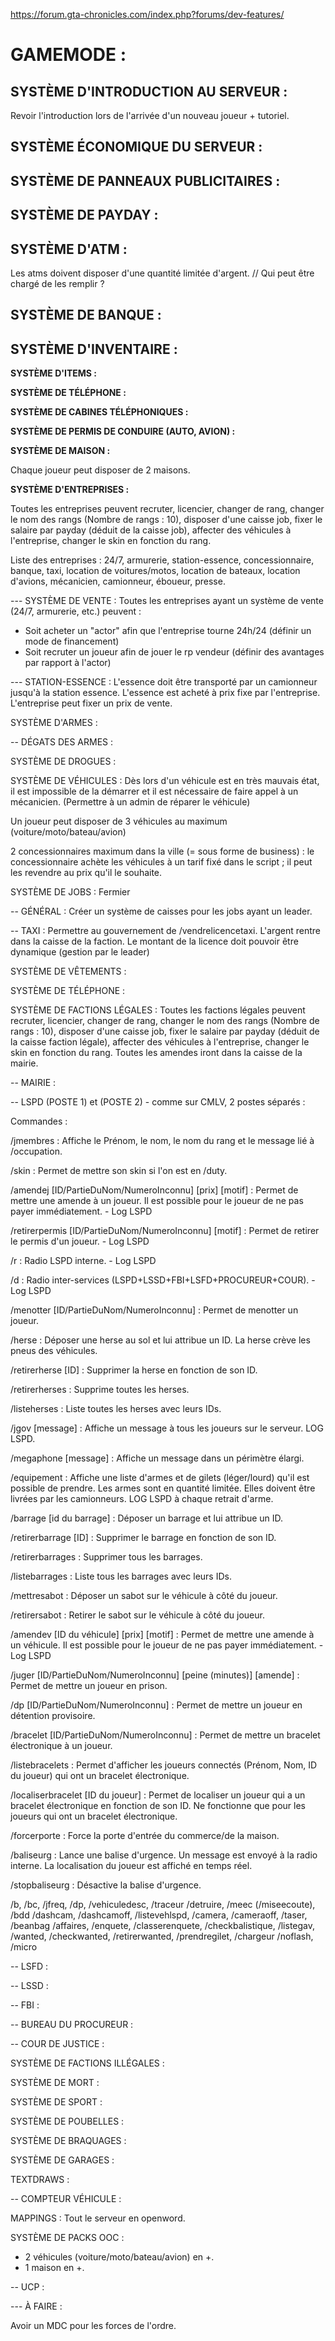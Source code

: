 
https://forum.gta-chronicles.com/index.php?forums/dev-features/

# GAMEMODE :

## **SYSTÈME D'INTRODUCTION AU SERVEUR :**

Revoir l'introduction lors de l'arrivée d'un nouveau joueur + tutoriel.

## **SYSTÈME ÉCONOMIQUE DU SERVEUR :**

## **SYSTÈME DE PANNEAUX PUBLICITAIRES :**

## **SYSTÈME DE PAYDAY :**

## **SYSTÈME D'ATM :**

Les atms doivent disposer d'une quantité limitée d'argent. // Qui peut être chargé de les remplir ?

## **SYSTÈME DE BANQUE :**

## **SYSTÈME D'INVENTAIRE :**

**SYSTÈME D'ITEMS :**

**SYSTÈME DE TÉLÉPHONE :**

**SYSTÈME DE CABINES TÉLÉPHONIQUES :**

**SYSTÈME DE PERMIS DE CONDUIRE (AUTO, AVION) :**

**SYSTÈME DE MAISON :**

Chaque joueur peut disposer de 2 maisons.

**SYSTÈME D'ENTREPRISES :**

Toutes les entreprises peuvent recruter, licencier, changer de rang, changer le nom des rangs (Nombre de rangs : 10), disposer d'une caisse job, fixer le salaire par payday (déduit de la caisse job), affecter des véhicules à l'entreprise, changer le skin en fonction du rang.

Liste des entreprises : 24/7, armurerie, station-essence, concessionnaire, banque, taxi, location de voitures/motos, location de bateaux, location d'avions, mécanicien, camionneur, éboueur, presse.

--- SYSTÈME DE VENTE :
Toutes les entreprises ayant un système de vente (24/7, armurerie, etc.) peuvent :
- Soit acheter un "actor" afin que l'entreprise tourne 24h/24 (définir un mode de financement)
- Soit recruter un joueur afin de jouer le rp vendeur (définir des avantages par rapport à l'actor)

--- STATION-ESSENCE :
L'essence doit être transporté par un camionneur jusqu'à la station essence.
L'essence est acheté à prix fixe par l'entreprise.
L'entreprise peut fixer un prix de vente.

SYSTÈME D'ARMES :

-- DÉGATS DES ARMES :

SYSTÈME DE DROGUES :

SYSTÈME DE VÉHICULES :
Dès lors d'un véhicule est en très mauvais état, il est impossible de la démarrer et il est nécessaire de faire appel à un mécanicien. (Permettre à un admin de réparer le véhicule)

Un joueur peut disposer de 3 véhicules au maximum (voiture/moto/bateau/avion)

2 concessionnaires maximum dans la ville (= sous forme de business) : le concessionnaire achète les véhicules à un tarif fixé dans le script ; il peut les revendre au prix qu'il le souhaite.

SYSTÈME DE JOBS :
Fermier

-- GÉNÉRAL : Créer un système de caisses pour les jobs ayant un leader.

-- TAXI : Permettre au gouvernement de /vendrelicencetaxi. L'argent rentre dans la caisse de la faction. Le montant de la licence doit pouvoir être dynamique (gestion par le leader)

SYSTÈME DE VÊTEMENTS :

SYSTÈME DE TÉLÉPHONE :

SYSTÈME DE FACTIONS LÉGALES :
Toutes les factions légales peuvent recruter, licencier, changer de rang, changer le nom des rangs (Nombre de rangs : 10), disposer d'une caisse job, fixer le salaire par payday (déduit de la caisse faction légale), affecter des véhicules à l'entreprise, changer le skin en fonction du rang. Toutes les amendes iront dans la caisse de la mairie.

-- MAIRIE :

-- LSPD (POSTE 1) et (POSTE 2) - comme sur CMLV, 2 postes séparés : 

Commandes : 

/jmembres : Affiche le Prénom, le nom, le nom du rang et le message lié à /occupation.

/skin : Permet de mettre son skin si l'on est en /duty.

/amendej [ID/PartieDuNom/NumeroInconnu] [prix] [motif] : Permet de mettre une amende à un joueur. Il est possible pour 
le joueur de ne pas payer immédiatement. - Log LSPD

/retirerpermis [ID/PartieDuNom/NumeroInconnu] [motif] : Permet de retirer le permis d'un joueur. - Log LSPD

/r : Radio LSPD interne. - Log LSPD

/d : Radio inter-services (LSPD+LSSD+FBI+LSFD+PROCUREUR+COUR). - Log LSPD

/menotter [ID/PartieDuNom/NumeroInconnu] : Permet de menotter un joueur.

/herse : Déposer une herse au sol et lui attribue un ID. La herse crève les pneus des véhicules.

/retirerherse [ID] : Supprimer la herse en fonction de son ID.

/retirerherses : Supprime toutes les herses.

/listeherses : Liste toutes les herses avec leurs IDs.

/jgov [message] : Affiche un message à tous les joueurs sur le serveur. LOG LSPD.

/megaphone [message] : Affiche un message dans un périmètre élargi.

/equipement : Affiche une liste d'armes et de gilets (léger/lourd) qu'il est possible de prendre. Les armes sont en quantité limitée. Elles doivent être livrées par les camionneurs. LOG LSPD à chaque retrait d'arme.

/barrage [id du barrage] : Déposer un barrage et lui attribue un ID.

/retirerbarrage [ID] : Supprimer le barrage en fonction de son ID.

/retirerbarrages : Supprimer tous les barrages.

/listebarrages : Liste tous les barrages avec leurs IDs.

/mettresabot : Déposer un sabot sur le véhicule à côté du joueur.

/retirersabot : Retirer le sabot sur le véhicule à côté du joueur.

/amendev [ID du véhicule] [prix] [motif] : Permet de mettre une amende à un véhicule. Il est possible pour 
le joueur de ne pas payer immédiatement. - Log LSPD

/juger [ID/PartieDuNom/NumeroInconnu] [peine (minutes)] [amende] : Permet de mettre un joueur en prison.

/dp [ID/PartieDuNom/NumeroInconnu] : Permet de mettre un joueur en détention provisoire.

/bracelet [ID/PartieDuNom/NumeroInconnu] : Permet de mettre un bracelet électronique à un joueur.

/listebracelets : Permet d'afficher les joueurs connectés (Prénom, Nom, ID du joueur) qui ont un bracelet électronique.

/localiserbracelet [ID du joueur] : Permet de localiser un joueur qui a un bracelet électronique en fonction de son ID. Ne fonctionne que pour les joueurs qui ont un bracelet électronique.

/forcerporte : Force la porte d'entrée du commerce/de la maison.

/baliseurg : Lance une balise d'urgence. Un message est envoyé à la radio interne. La localisation du joueur est affiché en temps réel.

/stopbaliseurg : Désactive la balise d'urgence.

/b, /bc, /jfreq, /dp, /vehiculedesc, /traceur
/detruire, /meec (/miseecoute), /bdd
/dashcam, /dashcamoff, /listevehlspd, /camera, /cameraoff, /taser, /beanbag
/affaires, /enquete, /classerenquete, /checkbalistique,
/listegav, /wanted, /checkwanted, /retirerwanted, /prendregilet, /chargeur
 /noflash, /micro

 -- LSFD :

 -- LSSD :

 -- FBI :

 -- BUREAU DU PROCUREUR :

 -- COUR DE JUSTICE :

SYSTÈME DE FACTIONS ILLÉGALES :

SYSTÈME DE MORT :

SYSTÈME DE SPORT :

SYSTÈME DE POUBELLES :

SYSTÈME DE BRAQUAGES :

SYSTÈME DE GARAGES :

TEXTDRAWS :

-- COMPTEUR VÉHICULE :

MAPPINGS : Tout le serveur en openword.

SYSTÈME DE PACKS OOC :
+ 2 véhicules (voiture/moto/bateau/avion) en +.
+ 1 maison en +.

-- UCP :

--- À FAIRE :

Avoir un MDC pour les forces de l'ordre.

